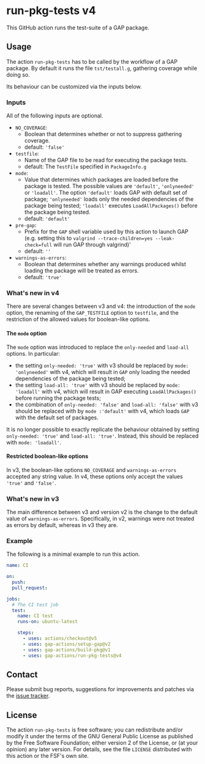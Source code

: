 # run-pkg-tests v4

This GitHub action runs the test-suite of a GAP package.

## Usage

The action `run-pkg-tests` has to be called by the workflow of a GAP
package.
By default it runs the file `tst/testall.g`, gathering coverage while doing so.

Its behaviour can be customized via the inputs below.

### Inputs

All of the following inputs are optional.

- `NO_COVERAGE`:
  - Boolean that determines whether or not to suppress gathering coverage.
  - default: `'false'`
- `testfile`:
  - Name of the GAP file to be read for executing the package tests.
  - default: The `TestFile` specified in `PackageInfo.g`
- `mode`:
  - Value that determines which packages are loaded before the package is tested. The possible values
    are `'default'`, `'onlyneeded'` or `'loadall'`. The option `'default'` loads GAP with default
    set of package; `'onlyneeded'` loads only the needed dependencies of the package being tested;
    `'loadall'` executes `LoadAllPackages()` before the package being tested.
  - default: `'default'`
- `pre-gap`:
  - Prefix for the `GAP` shell variable used by this action to launch GAP (e.g.
    setting this to `valgrind --trace-children=yes --leak-check=full` will run
    GAP through valgrind)'
  - default: `''`
- `warnings-as-errors`:
  - Boolean that determines whether any warnings produced whilst loading the package will be treated as errors.
  - default: `'true'`

### What's new in v4

There are several changes between v3 and v4: the introduction of the `mode` option,
the renaming of the `GAP_TESTFILE` option to `testfile`,
and the restriction of the allowed values for boolean-like options.

#### The `mode` option

The `mode` option was introduced to replace the `only-needed` and `load-all`
options. In particular:

- the setting `only-needed: 'true'` with v3 should be replaced by
  `mode: 'onlyneeded'` with v4, which will result in `GAP` only loading the
  needed dependencies of the package being tested;
- the setting `load-all: 'true'` with v3 should be replaced by `mode: 'loadall'`
  with v4, which will result in GAP executing `LoadAllPackages()` before running
  the package tests;
- the combination of `only-needed: 'false'` and `load-all: 'false'` with v3
  should be replaced with by `mode :'default'` with v4, which loads `GAP` with
  the default set of packages.

It is no longer possible to exactly replicate the behaviour obtained by setting
`only-needed: 'true'` and `load-all: 'true'`. Instead, this should be replaced
with `mode: 'loadall'`.

#### Restricted boolean-like options

In v3, the boolean-like options `NO_COVERAGE` and `warnings-as-errors` accepted
any string value. In v4, these options only accept the values `'true'` and
`'false'`.

### What's new in v3

The main difference between v3 and version v2 is the change to the default
value of `warnings-as-errors`. Specifically, in v2, warnings were not treated as
errors by default, whereas in v3 they are.

### Example

The following is a minimal example to run this action.

```yaml
name: CI

on:
  push:
  pull_request:

jobs:
  # The CI test job
  test:
    name: CI test
    runs-on: ubuntu-latest

    steps:
      - uses: actions/checkout@v5
      - uses: gap-actions/setup-gap@v2
      - uses: gap-actions/build-pkg@v1
      - uses: gap-actions/run-pkg-tests@v4
```

## Contact

Please submit bug reports, suggestions for improvements and patches via
the [issue tracker](https://github.com/gap-actions/run-pkg-tests/issues).

## License

The action `run-pkg-tests` is free software; you can redistribute
and/or modify it under the terms of the GNU General Public License as published
by the Free Software Foundation; either version 2 of the License, or (at your
opinion) any later version. For details, see the file `LICENSE` distributed
with this action or the FSF's own site.
